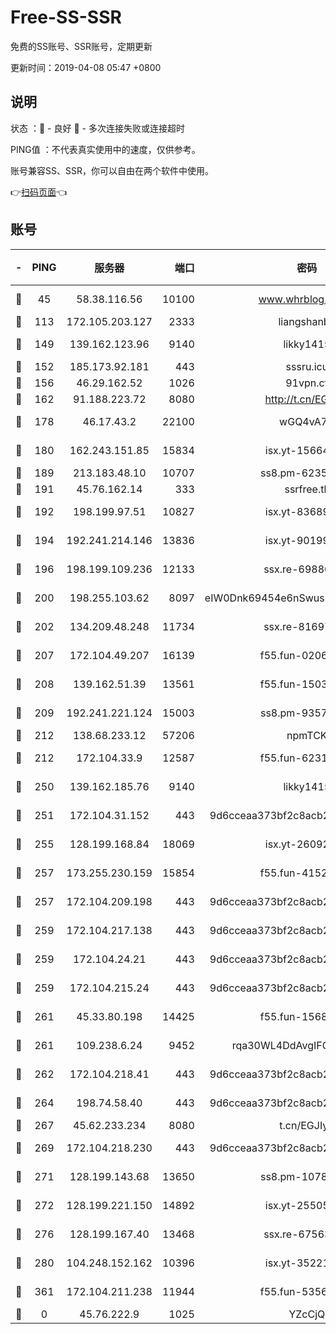 # Free-SS-SSR

免费的SS账号、SSR账号，定期更新

更新时间：2019-04-08 05:47 +0800

## 说明

状态     ：🙂 - 良好 🙁 - 多次连接失败或连接超时

PING值   ：不代表真实使用中的速度，仅供参考。

账号兼容SS、SSR，你可以自由在两个软件中使用。

👉[扫码页面](https://liesauer.github.io/Free-SS-SSR/)👈

## 账号

|-|PING|服务器|端口|密码|加密方式|区域|
|:----:|:----:|:-----:|-----:|:----:|:----:|:----:|
|🙂|45|58.38.116.56|10100|www.whrblog.online|aes-256-cfb|CN|
|🙂|113|172.105.203.127|2333|liangshanbo|chacha20|JP|
|🙂|149|139.162.123.96|9140|likky1415|aes-256-cfb|JP|
|🙂|152|185.173.92.181|443|sssru.icu|rc4-md5|RU|
|🙂|156|46.29.162.52|1026|91vpn.cf|rc4-md5|RU|
|🙂|162|91.188.223.72|8080|http://t.cn/EGJIyrl|rc4-md5|RU|
|🙂|178|46.17.43.2|22100|wGQ4vA7D|aes-256-gcm|RU|
|🙂|180|162.243.151.85|15834|isx.yt-15664779|aes-256-cfb|US|
|🙂|189|213.183.48.10|10707|ss8.pm-62353163|rc4-md5|RU|
|🙂|191|45.76.162.14|333|ssrfree.tk|rc4|SG|
|🙂|192|198.199.97.51|10827|isx.yt-83689469|aes-256-cfb|US|
|🙂|194|192.241.214.146|13836|isx.yt-90199360|aes-256-cfb|US|
|🙂|196|198.199.109.236|12133|ssx.re-69880169|aes-256-cfb|US|
|🙂|200|198.255.103.62|8097|eIW0Dnk69454e6nSwuspv9DmS201tQ0D|aes-256-cfb|US|
|🙂|202|134.209.48.248|11734|ssx.re-81697761|aes-256-cfb|US|
|🙂|207|172.104.49.207|16139|f55.fun-02064603|aes-256-cfb|SG|
|🙂|208|139.162.51.39|13561|f55.fun-15030529|aes-256-cfb|SG|
|🙂|209|192.241.221.124|15003|ss8.pm-93570423|aes-256-cfb|US|
|🙂|212|138.68.233.12|57206|npmTCK|rc4-md5|US|
|🙂|212|172.104.33.9|12587|f55.fun-62319009|aes-256-cfb|SG|
|🙂|250|139.162.185.76|9140|likky1415|aes-256-cfb|DE|
|🙂|251|172.104.31.152|443|9d6cceaa373bf2c8acb22e60b6a58be6|aes-256-cfb|US|
|🙂|255|128.199.168.84|18069|isx.yt-26092069|aes-256-cfb|SG|
|🙂|257|173.255.230.159|15854|f55.fun-41521636|aes-256-cfb|US|
|🙂|257|172.104.209.198|443|9d6cceaa373bf2c8acb22e60b6a58be6|aes-256-cfb|US|
|🙂|259|172.104.217.138|443|9d6cceaa373bf2c8acb22e60b6a58be6|aes-256-cfb|US|
|🙂|259|172.104.24.21|443|9d6cceaa373bf2c8acb22e60b6a58be6|aes-256-cfb|US|
|🙂|259|172.104.215.24|443|9d6cceaa373bf2c8acb22e60b6a58be6|aes-256-cfb|US|
|🙂|261|45.33.80.198|14425|f55.fun-15681985|aes-256-cfb|US|
|🙂|261|109.238.6.24|9452|rqa30WL4DdAvgIFG6Fs3znzTa|aes-256-cfb|FR|
|🙂|262|172.104.218.41|443|9d6cceaa373bf2c8acb22e60b6a58be6|aes-256-cfb|US|
|🙂|264|198.74.58.40|443|9d6cceaa373bf2c8acb22e60b6a58be6|aes-256-cfb|US|
|🙂|267|45.62.233.234|8080|t.cn/EGJIyrl|rc4-md5|CA|
|🙂|269|172.104.218.230|443|9d6cceaa373bf2c8acb22e60b6a58be6|aes-256-cfb|US|
|🙂|271|128.199.143.68|13650|ss8.pm-10789087|aes-256-cfb|SG|
|🙂|272|128.199.221.150|14892|isx.yt-25505033|aes-256-cfb|SG|
|🙂|276|128.199.167.40|13468|ssx.re-67563854|aes-256-cfb|SG|
|🙂|280|104.248.152.162|10396|isx.yt-35221606|aes-256-cfb|SG|
|🙂|361|172.104.211.238|11944|f55.fun-53560857|aes-256-cfb|US|
|🙁|0|45.76.222.9|1025|YZcCjQ|rc4-md5|JP|

